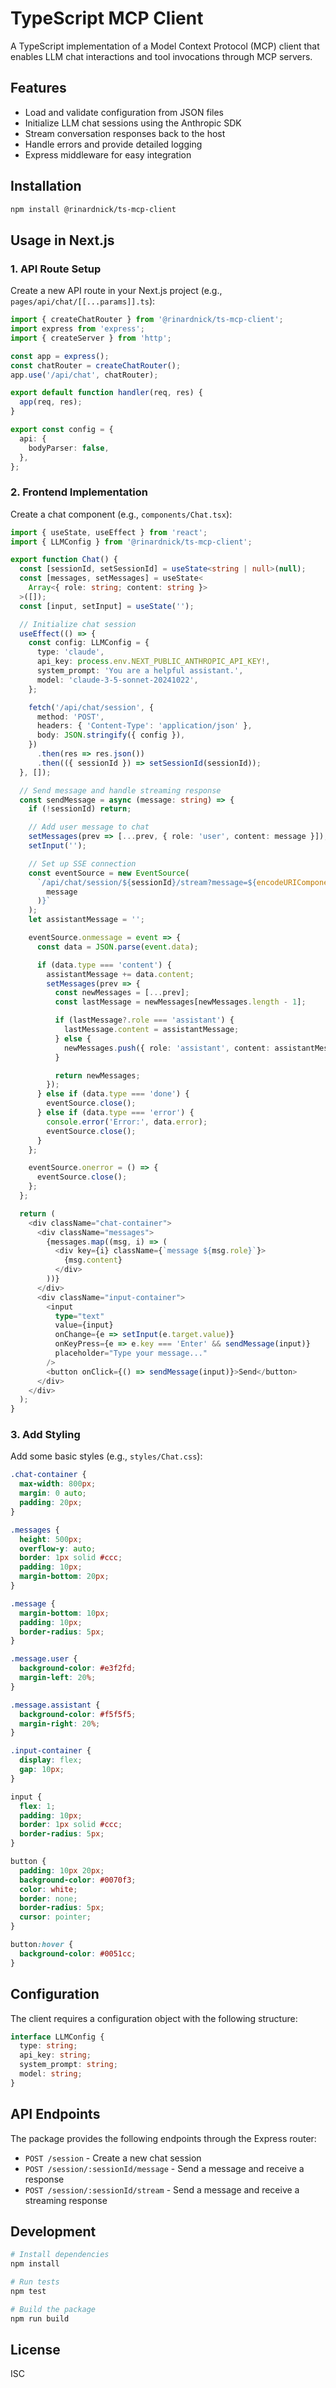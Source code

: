 # TypeScript MCP Client

A TypeScript implementation of a Model Context Protocol (MCP) client that enables LLM chat interactions and tool invocations through MCP servers.

## Features

- Load and validate configuration from JSON files
- Initialize LLM chat sessions using the Anthropic SDK
- Stream conversation responses back to the host
- Handle errors and provide detailed logging
- Express middleware for easy integration

## Installation

```bash
npm install @rinardnick/ts-mcp-client
```

## Usage in Next.js

### 1. API Route Setup

Create a new API route in your Next.js project (e.g., `pages/api/chat/[[...params]].ts`):

```typescript
import { createChatRouter } from '@rinardnick/ts-mcp-client';
import express from 'express';
import { createServer } from 'http';

const app = express();
const chatRouter = createChatRouter();
app.use('/api/chat', chatRouter);

export default function handler(req, res) {
  app(req, res);
}

export const config = {
  api: {
    bodyParser: false,
  },
};
```

### 2. Frontend Implementation

Create a chat component (e.g., `components/Chat.tsx`):

```typescript
import { useState, useEffect } from 'react';
import { LLMConfig } from '@rinardnick/ts-mcp-client';

export function Chat() {
  const [sessionId, setSessionId] = useState<string | null>(null);
  const [messages, setMessages] = useState<
    Array<{ role: string; content: string }>
  >([]);
  const [input, setInput] = useState('');

  // Initialize chat session
  useEffect(() => {
    const config: LLMConfig = {
      type: 'claude',
      api_key: process.env.NEXT_PUBLIC_ANTHROPIC_API_KEY!,
      system_prompt: 'You are a helpful assistant.',
      model: 'claude-3-5-sonnet-20241022',
    };

    fetch('/api/chat/session', {
      method: 'POST',
      headers: { 'Content-Type': 'application/json' },
      body: JSON.stringify({ config }),
    })
      .then(res => res.json())
      .then(({ sessionId }) => setSessionId(sessionId));
  }, []);

  // Send message and handle streaming response
  const sendMessage = async (message: string) => {
    if (!sessionId) return;

    // Add user message to chat
    setMessages(prev => [...prev, { role: 'user', content: message }]);
    setInput('');

    // Set up SSE connection
    const eventSource = new EventSource(
      `/api/chat/session/${sessionId}/stream?message=${encodeURIComponent(
        message
      )}`
    );
    let assistantMessage = '';

    eventSource.onmessage = event => {
      const data = JSON.parse(event.data);

      if (data.type === 'content') {
        assistantMessage += data.content;
        setMessages(prev => {
          const newMessages = [...prev];
          const lastMessage = newMessages[newMessages.length - 1];

          if (lastMessage?.role === 'assistant') {
            lastMessage.content = assistantMessage;
          } else {
            newMessages.push({ role: 'assistant', content: assistantMessage });
          }

          return newMessages;
        });
      } else if (data.type === 'done') {
        eventSource.close();
      } else if (data.type === 'error') {
        console.error('Error:', data.error);
        eventSource.close();
      }
    };

    eventSource.onerror = () => {
      eventSource.close();
    };
  };

  return (
    <div className="chat-container">
      <div className="messages">
        {messages.map((msg, i) => (
          <div key={i} className={`message ${msg.role}`}>
            {msg.content}
          </div>
        ))}
      </div>
      <div className="input-container">
        <input
          type="text"
          value={input}
          onChange={e => setInput(e.target.value)}
          onKeyPress={e => e.key === 'Enter' && sendMessage(input)}
          placeholder="Type your message..."
        />
        <button onClick={() => sendMessage(input)}>Send</button>
      </div>
    </div>
  );
}
```

### 3. Add Styling

Add some basic styles (e.g., `styles/Chat.css`):

```css
.chat-container {
  max-width: 800px;
  margin: 0 auto;
  padding: 20px;
}

.messages {
  height: 500px;
  overflow-y: auto;
  border: 1px solid #ccc;
  padding: 10px;
  margin-bottom: 20px;
}

.message {
  margin-bottom: 10px;
  padding: 10px;
  border-radius: 5px;
}

.message.user {
  background-color: #e3f2fd;
  margin-left: 20%;
}

.message.assistant {
  background-color: #f5f5f5;
  margin-right: 20%;
}

.input-container {
  display: flex;
  gap: 10px;
}

input {
  flex: 1;
  padding: 10px;
  border: 1px solid #ccc;
  border-radius: 5px;
}

button {
  padding: 10px 20px;
  background-color: #0070f3;
  color: white;
  border: none;
  border-radius: 5px;
  cursor: pointer;
}

button:hover {
  background-color: #0051cc;
}
```

## Configuration

The client requires a configuration object with the following structure:

```typescript
interface LLMConfig {
  type: string;
  api_key: string;
  system_prompt: string;
  model: string;
}
```

## API Endpoints

The package provides the following endpoints through the Express router:

- `POST /session` - Create a new chat session
- `POST /session/:sessionId/message` - Send a message and receive a response
- `POST /session/:sessionId/stream` - Send a message and receive a streaming response

## Development

```bash
# Install dependencies
npm install

# Run tests
npm test

# Build the package
npm run build
```

## License

ISC
